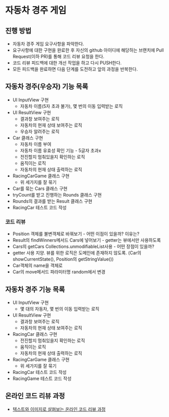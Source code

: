 # 자동차 경주 게임
## 진행 방법
* 자동차 경주 게임 요구사항을 파악한다.
* 요구사항에 대한 구현을 완료한 후 자신의 github 아이디에 해당하는 브랜치에 Pull Request(이하 PR)를 통해 코드 리뷰 요청을 한다.
* 코드 리뷰 피드백에 대한 개선 작업을 하고 다시 PUSH한다.
* 모든 피드백을 완료하면 다음 단계를 도전하고 앞의 과정을 반복한다.

## 자동차 경주(우승자) 기능 목록
* UI InputView 구현
  * 자동차 이름(5자 초과 불가), 몇 번의 이동 입력받는 로직
* UI ResultView 구현
  * 결과창 보여주는 로직
  * 자동차의 현재 상태 보여주는 로직
  * 우승자 알려주는 로직
* Car 클래스 구현
  * 자동차 이름 부여
  * 자동차 이름 유효성 확인 기능 - 5글자 초과x
  * 전진할지 멈춰있을지 확인하는 로직
  * 움직이는 로직
  * 자동차의 현재 상태 출력하는 로직
* RacingCarGame 클래스 구현
  * 위 세가지를 잘 묶기
* Car를 묶는 Cars 클래스 구현
* tryCount를 받고 진행하는 Rounds 클래스 구현
* Rounds의 결과를 받는 Result 클래스 구현
* RacingCar 테스트 코드 작성

### 코드 리뷰
* Position 객체를 불변객체로 바꿔보기 - 어떤 이점이 있을까? 이유는?
* Result의 findWinners메서드 Cars에 넣어보기 - getter는 뷰에서만 사용하도록
* Cars의 getCars Collections.unmodifiableList사용 - 어떤 장점이 있을까?
* getter 사용 지양. 뷰를 위한 로직은 도메인에 존재하지 않도록. (Car의 showCurrentState(), Position의 getStringValue())
* Car객체의 name을 객체로
* Car의 move메서드 파라미터명 random에서 변경

## 자동차 경주 기능 목록
* UI InputView 구현
  * 몇 대의 자동차, 몇 번의 이동 입력받는 로직
* UI ResultView 구현
  * 결과창 보여주는 로직
  * 자동차의 현재 상태 보여주는 로직
* RacingCar 클래스 구현
  * 전진할지 멈춰있을지 확인하는 로직
  * 움직이는 로직
  * 자동차의 현재 상태 출력하는 로직
* RacingCarGame 클래스 구현
  * 위 세가지를 잘 묶기
* RacingCar 테스트 코드 작성
* RacingGame 테스트 코드 작성

## 온라인 코드 리뷰 과정
* [텍스트와 이미지로 살펴보는 온라인 코드 리뷰 과정](https://github.com/next-step/nextstep-docs/tree/master/codereview)